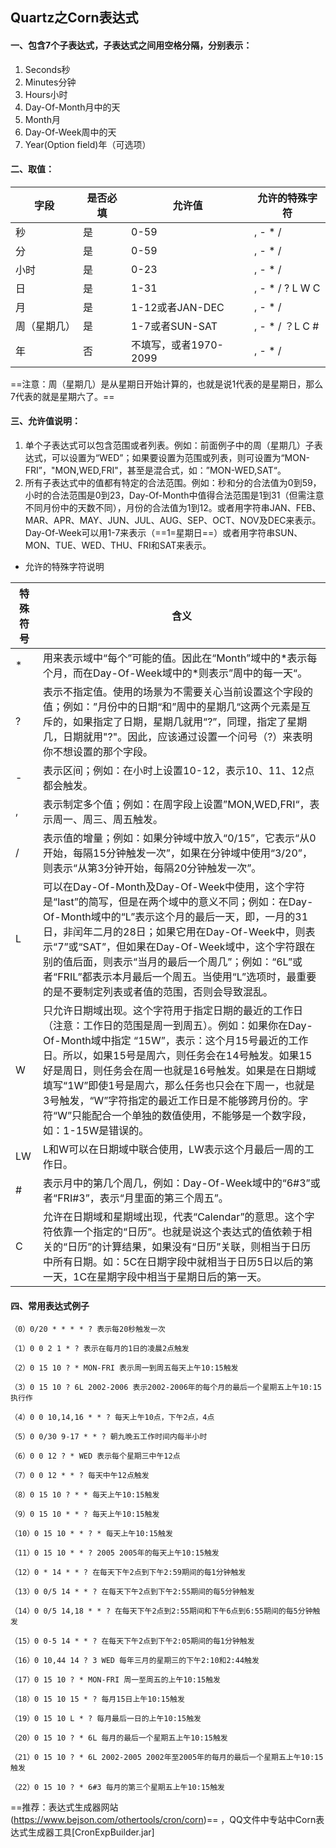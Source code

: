 ## Quartz之Corn表达式

#### 一、包含7个子表达式，子表达式之间用空格分隔，分别表示：

1. Seconds秒
2. Minutes分钟
3. Hours小时
4. Day-Of-Month月中的天
5. Month月
6. Day-Of-Week周中的天
7. Year(Option field)年（可选项）

#### 二、取值：

| 字段         | 是否必填 | 允许值                | 允许的特殊字符  |
| ------------ | -------- | --------------------- | --------------- |
| 秒           | 是       | 0-59                  | , - * /         |
| 分           | 是       | 0-59                  | , - * /         |
| 小时         | 是       | 0-23                  | , - * /         |
| 日           | 是       | 1-31                  | , - * / ? L W C |
| 月           | 是       | 1-12或者JAN-DEC       | , - * /         |
| 周（星期几） | 是       | 1-7或者SUN-SAT        | , - * / ？L C # |
| 年           | 否       | 不填写，或者1970-2099 | , - * /         |

==注意：周（星期几）是从星期日开始计算的，也就是说1代表的是星期日，那么7代表的就是星期六了。==

#### 三、允许值说明：

1. 单个子表达式可以包含范围或者列表。例如：前面例子中的周（星期几）子表达式，可以设置为“WED”；如果要设置为范围或列表，则可设置为“MON-FRI”，"MON,WED,FRI"，甚至是混合式，如：”MON-WED,SAT“。
2. 所有子表达式中的值都有特定的合法范围。例如：秒和分的合法值为0到59，小时的合法范围是0到23，Day-Of-Month中值得合法范围是1到31（但需注意不同月份中的天数不同），月份的合法值为1到12。或者用字符串JAN、FEB、MAR、APR、MAY、JUN、JUL、AUG、SEP、OCT、NOV及DEC来表示。Day-Of-Week可以用1-7来表示（==1=星期日==）或者用字符串SUN、MON、TUE、WED、THU、FRI和SAT来表示。

* 允许的特殊字符说明

| 特殊符号 | 含义                                                         |
| -------- | ------------------------------------------------------------ |
| *        | 用来表示域中“每个”可能的值。因此在“Month”域中的\*表示每个月，而在Day-Of-Week域中的\*则表示”周中的每一天“。 |
| ?        | 表示不指定值。使用的场景为不需要关心当前设置这个字段的值；例如：”月份中的日期“和”周中的星期几“这两个元素是互斥的，如果指定了日期，星期几就用“?”，同理，指定了星期几，日期就用"?"。因此，应该通过设置一个问号（?）来表明你不想设置的那个字段。 |
| -        | 表示区间；例如：在小时上设置10-12，表示10、11、12点都会触发。 |
| ,        | 表示制定多个值；例如：在周字段上设置”MON,WED,FRI“，表示周一、周三、周五触发。 |
| /        | 表示值的增量；例如：如果分钟域中放入“0/15”，它表示“从0开始，每隔15分钟触发一次”，如果在分钟域中使用“3/20”，则表示“从第3分钟开始，每隔20分钟触发一次”。 |
| L        | 可以在Day-Of-Month及Day-Of-Week中使用，这个字符是“last”的简写，但是在两个域中的意义不同；例如：在Day-Of-Month域中的“L”表示这个月的最后一天，即，一月的31日，非闰年二月的28日；如果它用在Day-Of-Week中，则表示“7”或“SAT”，但如果在Day-Of-Week域中，这个字符跟在别的值后面，则表示“当月的最后一个周几”；例如：“6L”或者“FRIL”都表示本月最后一个周五。当使用“L”选项时，最重要的是不要制定列表或者值的范围，否则会导致混乱。 |
| W        | 只允许日期域出现。这个字符用于指定日期的最近的工作日（注意：工作日的范围是周一到周五）。例如：如果你在Day-Of-Month域中指定 “15W”，表示：这个月15号最近的工作日。所以，如果15号是周六，则任务会在14号触发。如果15好是周日，则任务会在周一也就是16号触发。如果是在日期域填写“1W”即使1号是周六，那么任务也只会在下周一，也就是3号触发，“W”字符指定的最近工作日是不能够跨月份的。字符“W”只能配合一个单独的数值使用，不能够是一个数字段，如：1-15W是错误的。 |
| LW       | L和W可以在日期域中联合使用，LW表示这个月最后一周的工作日。   |
| #        | 表示月中的第几个周几，例如：Day-Of-Week域中的“6#3”或者“FRI#3”，表示“月里面的第三个周五”。 |
| C        | 允许在日期域和星期域出现，代表“Calendar”的意思。这个字符依靠一个指定的“日历”。也就是说这个表达式的值依赖于相关的“日历”的计算结果，如果没有“日历”关联，则相当于日历中所有日期。如：5C在日期字段中就相当于日历5日以后的第一天，1C在星期字段中相当于星期日后的第一天。 |

#### 四、常用表达式例子

```corn
（0）0/20 * * * * ? 表示每20秒触发一次

（1）0 0 2 1 * ? 表示在每月的1日的凌晨2点触发

（2）0 15 10 ? * MON-FRI 表示周一到周五每天上午10:15触发

（3）0 15 10 ? 6L 2002-2006 表示2002-2006年的每个月的最后一个星期五上午10:15执行作

（4）0 0 10,14,16 * * ? 每天上午10点，下午2点，4点

（5）0 0/30 9-17 * * ? 朝九晚五工作时间内每半小时

（6）0 0 12 ? * WED 表示每个星期三中午12点

（7）0 0 12 * * ? 每天中午12点触发

（8）0 15 10 ? * * 每天上午10:15触发

（9）0 15 10 * * ? 每天上午10:15触发

（10）0 15 10 * * ? * 每天上午10:15触发

（11）0 15 10 * * ? 2005 2005年的每天上午10:15触发

（12）0 * 14 * * ? 在每天下午2点到下午2:59期间的每1分钟触发

（13）0 0/5 14 * * ? 在每天下午2点到下午2:55期间的每5分钟触发

（14）0 0/5 14,18 * * ? 在每天下午2点到2:55期间和下午6点到6:55期间的每5分钟触发

（15）0 0-5 14 * * ? 在每天下午2点到下午2:05期间的每1分钟触发

（16）0 10,44 14 ? 3 WED 每年三月的星期三的下午2:10和2:44触发

（17）0 15 10 ? * MON-FRI 周一至周五的上午10:15触发

（18）0 15 10 15 * ? 每月15日上午10:15触发

（19）0 15 10 L * ? 每月最后一日的上午10:15触发

（20）0 15 10 ? * 6L 每月的最后一个星期五上午10:15触发

（21）0 15 10 ? * 6L 2002-2005 2002年至2005年的每月的最后一个星期五上午10:15触发

（22）0 15 10 ? * 6#3 每月的第三个星期五上午10:15触发
```



==推荐：表达式生成器网站(https://www.bejson.com/othertools/cron/corn)== ，QQ文件中专站中Corn表达式生成器工具[CronExpBuilder.jar]
